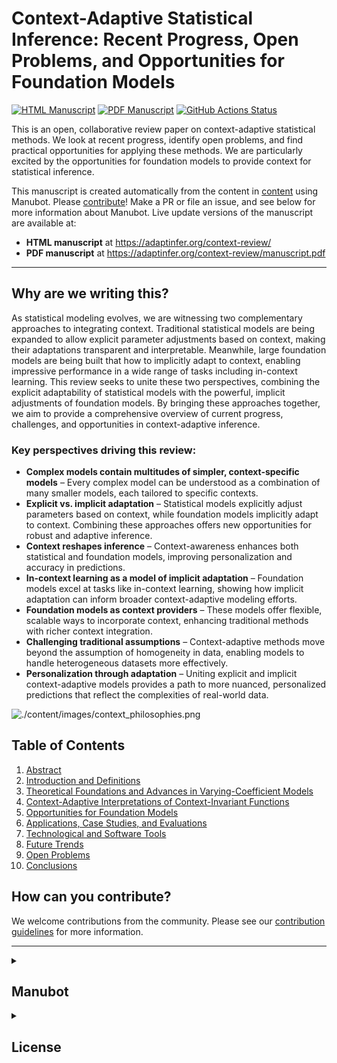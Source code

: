 # Context-Adaptive Statistical Inference: Recent Progress, Open Problems, and Opportunities for Foundation Models

[![HTML Manuscript](https://img.shields.io/badge/manuscript-HTML-blue.svg)](https://adaptinfer.org/context-review/)
[![PDF Manuscript](https://img.shields.io/badge/manuscript-PDF-blue.svg)](https:/adaptinfer.org/context-review/manuscript.pdf)
[![GitHub Actions Status](https://github.com/AdaptInfer/context-review/workflows/Manubot/badge.svg)](https://github.com/AdaptInfer/context-review/actions)


This is an open, collaborative review paper on context-adaptive statistical methods. We look at recent progress, identify open problems, and find practical opportunities for applying these methods. We are particularly excited by the opportunities for foundation models to provide context for statistical inference.


This manuscript is created automatically from the content in [content](https://github.com/AdaptInfer/context-review/tree/main/content) using Manubot. Please [contribute](CONTRIBUTING.md)! Make a PR or file an issue, and see below for more information about Manubot. Live update versions of the manuscript are available at:

+ **HTML manuscript** at https://adaptinfer.org/context-review/
+ **PDF manuscript** at https://adaptinfer.org/context-review/manuscript.pdf

---

## Why are we writing this?
As statistical modeling evolves, we are witnessing two complementary approaches to integrating context.
Traditional statistical models are being expanded to allow explicit parameter adjustments based on context, making their
adaptations transparent and interpretable.
Meanwhile, large foundation models are being built that how to implicitly adapt to context, enabling impressive
performance in a wide range of tasks including in-context learning.
This review seeks to unite these two perspectives, combining the explicit adaptability of statistical models with the
powerful, implicit adjustments of foundation models.
By bringing these approaches together, we aim to provide a comprehensive overview of current progress, challenges,
and opportunities in context-adaptive inference.


### Key perspectives driving this review:

- **Complex models contain multitudes of simpler, context-specific models** – Every complex model can be understood as a combination of many smaller models, each tailored to specific contexts.
- **Explicit vs. implicit adaptation** – Statistical models explicitly adjust parameters based on context, while foundation models implicitly adapt to context. Combining these approaches offers new opportunities for robust and adaptive inference.
- **Context reshapes inference** – Context-awareness enhances both statistical and foundation models, improving personalization and accuracy in predictions.
- **In-context learning as a model of implicit adaptation** – Foundation models excel at tasks like in-context learning, showing how implicit adaptation can inform broader context-adaptive modeling efforts.
- **Foundation models as context providers** – These models offer flexible, scalable ways to incorporate context, enhancing traditional methods with richer context integration.
- **Challenging traditional assumptions** – Context-adaptive methods move beyond the assumption of homogeneity in data, enabling models to handle heterogeneous datasets more effectively.
- **Personalization through adaptation** – Uniting explicit and implicit context-adaptive models provides a path to more nuanced, personalized predictions that reflect the complexities of real-world data.

![./content/images/context_philosophies.png](./content/images/context_philosophies.png)

## Table of Contents
1. [Abstract](./content/01.abstract.md)
2. [Introduction and Definitions](./content/02.introduction.md)
3. [Theoretical Foundations and Advances in Varying-Coefficient Models](./content/03.vc.md)
4. [Context-Adaptive Interpretations of Context-Invariant Functions](./content/04.interpretations.md)
5. [Opportunities for Foundation Models](./content/05.foundation.md)
6. [Applications, Case Studies, and Evaluations](./content/06.applications.md)
7. [Technological and Software Tools](./content/07.tools.md)
8. [Future Trends](./content/08.future.md)
9. [Open Problems](./content/09.problems.md)
10. [Conclusions](./content/10.conclusions.md)

## How can you contribute?
We welcome contributions from the community. Please see our [contribution guidelines](CONTRIBUTING.md) for more information.

---

<details>
  <summary><h2>Manubot</h2></summary>
  
<!-- usage note: do not edit this section -->

Manubot is a system for writing scholarly manuscripts via GitHub.
Manubot automates citations and references, versions manuscripts using git, and enables collaborative writing via GitHub.
An [overview manuscript](https://greenelab.github.io/meta-review/ "Open collaborative writing with Manubot") presents the benefits of collaborative writing with Manubot and its unique features.
The [rootstock repository](https://git.io/fhQH1) is a general purpose template for creating new Manubot instances, as detailed in [`SETUP.md`](SETUP.md).
See [`USAGE.md`](USAGE.md) for documentation how to write a manuscript.

Please open [an issue](https://git.io/fhQHM) for questions related to Manubot usage, bug reports, or general inquiries.

### Repository directories & files

The directories are as follows:

+ [`content`](content) contains the manuscript source, which includes markdown files as well as inputs for citations and references.
  See [`USAGE.md`](USAGE.md) for more information.
+ [`output`](output) contains the outputs (generated files) from Manubot including the resulting manuscripts.
  You should not edit these files manually, because they will get overwritten.
+ [`webpage`](webpage) is a directory meant to be rendered as a static webpage for viewing the HTML manuscript.
+ [`build`](build) contains commands and tools for building the manuscript.
+ [`ci`](ci) contains files necessary for deployment via continuous integration.

### Local execution

The easiest way to run Manubot is to use [continuous integration](#continuous-integration) to rebuild the manuscript when the content changes.
If you want to build a Manubot manuscript locally, install the [conda](https://conda.io) environment as described in [`build`](build).
Then, you can build the manuscript on POSIX systems by running the following commands from this root directory.

```sh
# Activate the manubot conda environment (assumes conda version >= 4.4)
conda activate manubot

# Build the manuscript, saving outputs to the output directory
bash build/build.sh

# At this point, the HTML & PDF outputs will have been created. The remaining
# commands are for serving the webpage to view the HTML manuscript locally.
# This is required to view local images in the HTML output.

# Configure the webpage directory
manubot webpage

# You can now open the manuscript webpage/index.html in a web browser.
# Alternatively, open a local webserver at http://localhost:8000/ with the
# following commands.
cd webpage
python -m http.server
```

Sometimes it's helpful to monitor the content directory and automatically rebuild the manuscript when a change is detected.
The following command, while running, will trigger both the `build.sh` script and `manubot webpage` command upon content changes:

```sh
bash build/autobuild.sh
```

### Continuous Integration

Whenever a pull request is opened, CI (continuous integration) will test whether the changes break the build process to generate a formatted manuscript.
The build process aims to detect common errors, such as invalid citations.
If your pull request build fails, see the CI logs for the cause of failure and revise your pull request accordingly.

When a commit to the `main` branch occurs (for example, when a pull request is merged), CI builds the manuscript and writes the results to the [`gh-pages`](https://github.com/AdaptInfer/context-review/tree/gh-pages) and [`output`](https://github.com/AdaptInfer/context-review/tree/output) branches.
The `gh-pages` branch uses [GitHub Pages](https://pages.github.com/) to host the following URLs:

+ **HTML manuscript** at https://adaptinfer.org/context-review/
+ **PDF manuscript** at https://adaptinfer.org/context-review/manuscript.pdf

For continuous integration configuration details, see [`.github/workflows/manubot.yaml`](.github/workflows/manubot.yaml).

</details>

<details>
  <summary><h2>License</h2></summary>

<!--
usage note: edit this section to change the license of your manuscript or source code changes to this repository.
We encourage users to openly license their manuscripts, which is the default as specified below.
-->

[![License: CC BY 4.0](https://img.shields.io/badge/License%20All-CC%20BY%204.0-lightgrey.svg)](http://creativecommons.org/licenses/by/4.0/)
[![License: CC0 1.0](https://img.shields.io/badge/License%20Parts-CC0%201.0-lightgrey.svg)](https://creativecommons.org/publicdomain/zero/1.0/)

Except when noted otherwise, the entirety of this repository is licensed under a CC BY 4.0 License ([`LICENSE.md`](LICENSE.md)), which allows reuse with attribution.
Please attribute by linking to https://github.com/AdaptInfer/context-review.

Since CC BY is not ideal for code and data, certain repository components are also released under the CC0 1.0 public domain dedication ([`LICENSE-CC0.md`](LICENSE-CC0.md)).
All files matched by the following glob patterns are dual licensed under CC BY 4.0 and CC0 1.0:

+ `*.sh`
+ `*.py`
+ `*.yml` / `*.yaml`
+ `*.json`
+ `*.bib`
+ `*.tsv`
+ `.gitignore`

All other files are only available under CC BY 4.0, including:

+ `*.md`
+ `*.html`
+ `*.pdf`
+ `*.docx`

Please open [an issue](https://github.com/AdaptInfer/context-review/issues) for any question related to licensing.

</details>
